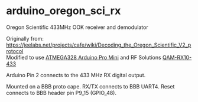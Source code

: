 # arduino_oregon_sci_rx
Oregon Scientific 433MHz OOK receiver and demodulator

Originally from: https://jeelabs.net/projects/cafe/wiki/Decoding_the_Oregon_Scientific_V2_protocol  
Modified to use [ATMEGA328 Arduino Pro Mini](https://www.digikey.com/product-detail/en/sparkfun-electronics/DEV-11114/1568-1054-ND) and RF Solutions [QAM-RX10-433](https://www.digikey.com/product-detail/en/rf-solutions/QAM-RX10-433/QAM-RX10-433-ND/)

Arduino Pin 2 connects to the 433 MHz RX digital output.

Mounted on a BBB proto cape.  RX/TX connects to BBB UART4.  Reset connects to BBB header pin P9_15 (GPIO_48).
